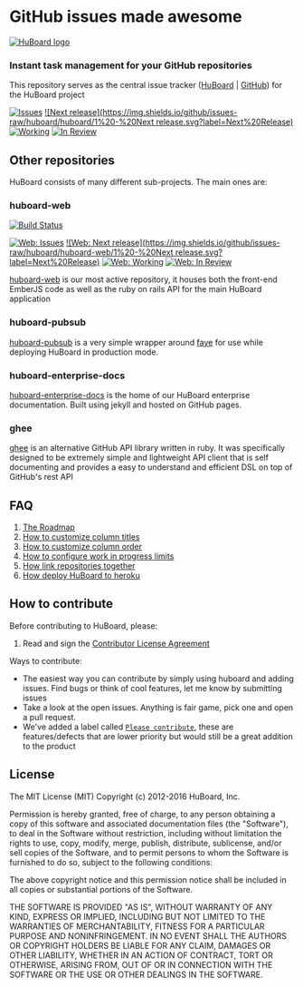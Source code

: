 # GitHub issues made awesome



[![HuBoard logo](https://raw.github.com/huboard/huboard-web/master/app/assets/images/HuBoardSplash960.png)](https://huboard.com)

### Instant task management for your GitHub repositories

This repository serves as the central issue tracker ([HuBoard](https://huboard.com/huboard/huboard) | [GitHub](https://github.com/huboard/huboard/issues)) for the HuBoard project

[![Issues](https://img.shields.io/github/issues/huboard/huboard.svg?label=HuBoard)](https://huboard.com/huboard/huboard#/?repo=[%22huboard%22])
[![Next release](https://img.shields.io/github/issues-raw/huboard/huboard/1%20-%20Next release.svg?label=Next%20Release)](https://huboard.com/huboard/huboard#/?repo=[%22huboard%22])
[![Working     ](https://img.shields.io/github/issues-raw/huboard/huboard/2%20-%20Working%20%3c%3d%207.svg?label=Working)](https://huboard.com/huboard/huboard#/?repo=[%22huboard%22])
[![In Review   ](https://img.shields.io/github/issues-raw/huboard/huboard/3%20-%20In%20Review.svg?label=In%20Review)](https://huboard.com/huboard/huboard#/?repo=[%22huboard%22])

## Other repositories

HuBoard consists of many different sub-projects. The main ones are:

### huboard-web

[![Build Status](https://travis-ci.org/huboard/huboard-web.svg?branch=master)](https://travis-ci.org/huboard/huboard-web)

[![Web: Issues](https://img.shields.io/github/issues/huboard/huboard-web.svg?label=HuBoard)](https://huboard.com/huboard/huboard#/?repo=[%22huboard-web%22])
[![Web: Next release](https://img.shields.io/github/issues-raw/huboard/huboard-web/1%20-%20Next release.svg?label=Next%20Release)](https://huboard.com/huboard/huboard#/?repo=[%22huboard-web%22])
[![Web: Working     ](https://img.shields.io/github/issues-raw/huboard/huboard-web/2%20-%20Working%20%3c%3d%207.svg?label=Working)](https://huboard.com/huboard/huboard#/?repo=[%22huboard-web%22])
[![Web: In Review   ](https://img.shields.io/github/issues-raw/huboard/huboard-web/3%20-%20In%20Review.svg?label=In%20Review)](https://huboard.com/huboard/huboard#/?repo=[%22huboard-web%22])

[huboard-web](https://github.com/huboard/huboard-web) is our most active repository, it houses both the front-end EmberJS code as well as the ruby on rails API for the main HuBoard application

### huboard-pubsub

[huboard-pubsub](https://github.com/huboard/huboard-pubsub) is a very simple wrapper around [faye](https://github.com/faye) for use while deploying HuBoard in production mode.

### huboard-enterprise-docs

[huboard-enterprise-docs](https://github.com/huboard/huboard-enterprise-docs) is the home of our HuBoard enterprise documentation. Built using jekyll and hosted on GitHub pages. 

### ghee

[ghee](https://github.com/huboard/ghee) is an alternative GitHub API library written in ruby. It was specifically designed to be extremely simple and lightweight API client that is self documenting and provides a easy to understand and efficient DSL on top of GitHub's rest API

## FAQ

  1. [The Roadmap](https://github.com/huboard/huboard/wiki/High-Level-Roadmap)
  1. [How to customize column titles](https://github.com/huboard/huboard/wiki#wiki-labels-explained)
  1. [How to customize column order](https://github.com/huboard/huboard/wiki#wiki-labels-explained)
  1. [How to configure work in progress limits](https://github.com/huboard/huboard/wiki#wiki-labels-explained)
  1. [How link repositories together](https://github.com/huboard/huboard/wiki#wiki-linking-repositories)
  1. [How deploy HuBoard to heroku](https://github.com/huboard/huboard/wiki/Deploying)


## How to contribute

Before contributing to HuBoard, please:

  1. Read and sign the [Contributor License Agreement](https://docs.google.com/forms/d/1hapbhON_AdtwVPgRFQqf5d600ayptoYcVfgcSQO0FQg/viewform)

Ways to contribute:

  * The easiest way you can contribute by simply using huboard and adding issues. Find bugs or think of cool features, let me know by submitting issues
  * Take a look at the open issues. Anything is fair game, pick one and open a pull request.
  * We've added a label called [`Please contribute`](https://github.com/huboard/huboard/labels/Please%20contribute), these are features/defects that are lower priority but would still be a great addition to the product

## License

The MIT License (MIT)
Copyright (c) 2012-2016 HuBoard, Inc.

Permission is hereby granted, free of charge, to any person obtaining a copy of this software and associated documentation files (the "Software"), to deal in the Software without restriction, including without limitation the rights to use, copy, modify, merge, publish, distribute, sublicense, and/or sell copies of the Software, and to permit persons to whom the Software is furnished to do so, subject to the following conditions:

The above copyright notice and this permission notice shall be included in all copies or substantial portions of the Software.

THE SOFTWARE IS PROVIDED "AS IS", WITHOUT WARRANTY OF ANY KIND, EXPRESS OR IMPLIED, INCLUDING BUT NOT LIMITED TO THE WARRANTIES OF MERCHANTABILITY, FITNESS FOR A PARTICULAR PURPOSE AND NONINFRINGEMENT. IN NO EVENT SHALL THE AUTHORS OR COPYRIGHT HOLDERS BE LIABLE FOR ANY CLAIM, DAMAGES OR OTHER LIABILITY, WHETHER IN AN ACTION OF CONTRACT, TORT OR OTHERWISE, ARISING FROM, OUT OF OR IN CONNECTION WITH THE SOFTWARE OR THE USE OR OTHER DEALINGS IN THE SOFTWARE.
